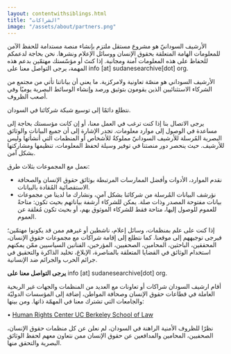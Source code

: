 ```yaml
---
layout: contentwithsiblings.html
title: "الشراكات"
image: "/assets/about/partners.png"
---
```


الأرشيف السودانيّ هو مشروع مستقل ملتزم بإنشاء منصة مستدامة للحفظ الآمن للمعلومات الهامة المتعلقة بحقوق الإنسان ووسائل الإعلام ونشرها. نحن بحاجة لدعمكم للحفاظ على هذه المعلومات آمنة ومجانية. إذا كنتَ أو مؤسّستك مهتمّين بدعم هذه المهمة، يرجى التواصل معنا على
info [at] sudanesearchive[dot] org.

الأرشيف السوداني هو منصّة تعاونية ولامركزية. ما يعني أن بياناتنا تأتي من مجتمع من الشركاء الاستثنائيين الذين يقومون بتوثيق ورصد وإنشاء الوسائط البصرية يوميًا وفي أصعب الظروف.

نتطلع دائمًا إلى توسيع شبكة شركائنا في السودان.

يرجى الاتصال بنا إذا كنت ترغب في العمل معنا، أو إن كانت مؤسستك بحاجة إلى مساعدة في الوصول إلى موارد معلومات. تجدر الإشارة إلى أن جميع البيانات والوثائق البصرية المُرسلة للأرشيف السودانيّ مملوكةٌ للأشخاص أو المنظمات التي أنشأتها وليس للأرشيف. حيث ينحصر دور منصتنا في توفير وسيلة لحفظ المعلومات، تنظيمها ومشاركتها بشكل آمن.

نعمل مع المجموعات بثلاث طرق:

- نقدم الموارد، الأدوات وأفضل الممارسات المرتبطة بوثائق حقوق الإنسان والصحافة الاستقصائية المُقادة بالبيانات.
- نؤرشف البيانات المُرسلة من شركائنا بشكل آمن، ونشارك ما لدينا من مجموعات بيانات مفتوحة المصدر وذات صلة. يمكن للشركاء أرشفة بياناتهم بحيث تكون: متاحةً للعموم للوصول إليها، متاحة فقط للشركاء الموثوق بهم،  أو بحيث تكون مُغلقة عن العموم.

إذا كنت على علم بمنظمات، وسائل إعلام، ناشطين أو غيرهم ممن قد يكونوا مهتمّين؛ فيرجى توجيههم إلى موقعنا. كما نتطلع إلى إقامة شراكات مع مجموعات حقوق الإنسان، المحققين، الباحثين، المحامين، الصحفيين، المؤرخين، الفنانين السياسيين ممّن يمكنهم استخدام الوثائق في القضايا المتعلقة بالمناصرة، الإبلاغ، تخليد الذاكرة والتحقيق في جرائم الحرب والجرائم ضد الإنسانية.

**يرجى التواصل معنا على** info [at] sudanesearchive[dot] org.

أقام ارشيف السودان شراكات أو تعاونات مع العديد من المنظمات والجهات غير الربحية العاملة في قطاعات حقوق الإنسان وصحافة المواطن، إضافة إلى المؤسسات الدوليّة والجامعات التي تشترك معنا في المهمّة ذاتها. ومن بينها:

• [Human Rights Center UC Berkeley School of Law](https://www.law.berkeley.edu/research/human-rights-center/)

نظرًا للظروف الأمنية الراهنة في السودان، لم نعلن عن كل منظمات حقوق الإنسان، الصحفيين، المحامين والمدافعين عن حقوق الإنسان ممن نتعاون معهم لحفظ الوثائق البصرية والتحقق منها.
